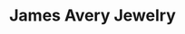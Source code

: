 ---
title: "James Avery Jewelry"
url: /houston/james-avery-jewelry-memorial-city-way/
shop: Schmuck
---
